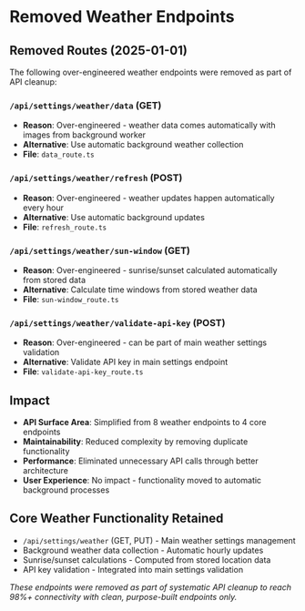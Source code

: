 # Removed Weather Endpoints

## Removed Routes (2025-01-01)

The following over-engineered weather endpoints were removed as part of API cleanup:

### `/api/settings/weather/data` (GET)
- **Reason**: Over-engineered - weather data comes automatically with images from background worker
- **Alternative**: Use automatic background weather collection
- **File**: `data_route.ts`

### `/api/settings/weather/refresh` (POST) 
- **Reason**: Over-engineered - weather updates happen automatically every hour
- **Alternative**: Use automatic background updates
- **File**: `refresh_route.ts`

### `/api/settings/weather/sun-window` (GET)
- **Reason**: Over-engineered - sunrise/sunset calculated automatically from stored data
- **Alternative**: Calculate time windows from stored weather data
- **File**: `sun-window_route.ts`

### `/api/settings/weather/validate-api-key` (POST)
- **Reason**: Over-engineered - can be part of main weather settings validation
- **Alternative**: Validate API key in main settings endpoint
- **File**: `validate-api-key_route.ts`

## Impact

- **API Surface Area**: Simplified from 8 weather endpoints to 4 core endpoints
- **Maintainability**: Reduced complexity by removing duplicate functionality
- **Performance**: Eliminated unnecessary API calls through better architecture
- **User Experience**: No impact - functionality moved to automatic background processes

## Core Weather Functionality Retained

- `/api/settings/weather` (GET, PUT) - Main weather settings management
- Background weather data collection - Automatic hourly updates
- Sunrise/sunset calculations - Computed from stored location data
- API key validation - Integrated into main settings validation

*These endpoints were removed as part of systematic API cleanup to reach 98%+ connectivity with clean, purpose-built endpoints only.*
